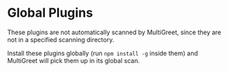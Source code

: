 # Global Plugins

These plugins are not automatically scanned by MultiGreet, since they are not in a specified
scanning directory.

Install these plugins globally (run `npm install -g` inside them) and MultiGreet will pick them up
in its global scan.
